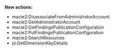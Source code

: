**New actions:**

- macie2:DisassociateFromAdministratorAccount
- macie2:GetAdministratorAccount
- macie2:GetFindingsPublicationConfiguration
- macie2:PutFindingsPublicationConfiguration
- macie2:SearchResources
- pi:GetDimensionKeyDetails
